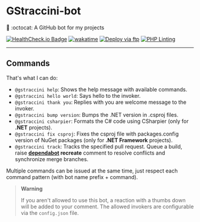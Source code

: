 # GStraccini-bot

🤖 :octocat: A GitHub bot for my projects

[![HealthCheck.io Badge](https://healthchecks.io/badge/7751e4f8-141e-4e04-86a0-c19cd9/XxN5wyTi/gstraccini-bot.svg)](https://github.com/apps/gstraccini) [![wakatime](https://wakatime.com/badge/github/guibranco/gstraccini-bot.svg)](https://wakatime.com/badge/github/guibranco/gstraccini-bot) [![Deploy via ftp](https://github.com/guibranco/gstraccini-bot/actions/workflows/deploy.yml/badge.svg)](https://github.com/guibranco/gstraccini-bot/actions/workflows/deploy.yml)
[![PHP Linting](https://github.com/guibranco/gstraccini-bot/actions/workflows/php-lint.yml/badge.svg)](https://github.com/guibranco/gstraccini-bot/actions/workflows/php-lint.yml)

---

## Commands

That's what I can do:
- `@gstraccini help`: Shows the help message with available commands.
- `@gstraccini hello world`: Says hello to the invoker.
- `@gstraccini thank you`: Replies with you are welcome message to the invoker.
- `@gstraccini bump version`: Bumps the .NET version in .csproj files.
- `@gstraccini csharpier`: Formats the C# code using CSharpier (only for **.NET** projects).
- `@gstraccini fix csproj`: Fixes the csproj file with packages.config version of NuGet packages (only for **.NET Framework** projects).
- `@gstraccini track`: Tracks the specified pull request. Queue a build, raise **[dependabot](https://github.com/dependabot) recreate** comment to resolve conflicts and synchronize merge branches.

Multiple commands can be issued at the same time, just respect each command pattern (with bot name prefix + command).

> **Warning**
> 
> If you aren't allowed to use this bot, a reaction with a thumbs down will be added to your comment.
> The allowed invokers are configurable via the `config.json` file.

